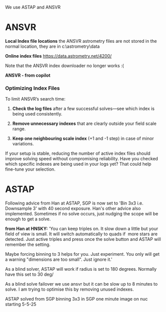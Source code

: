 We use ASTAP and ANSVR

# ANSVR

**Local Index file locations**
the ANSVR astrometry files are not stored in the normal location, they are in c:\astrometry\data

**Online index files**
https://data.astrometry.net/4200/

Note that the ANSVR index downloader no longer works :(

**ANSVR - from copilot**
### **Optimizing Index Files**

To limit ANSVR’s search time:

1. **Check the log files** after a few successful solves—see which index is being used consistently.
    
2. **Remove unnecessary indexes** that are clearly outside your field scale range.
    
3. **Keep one neighbouring scale index** (+1 and -1 step) in case of minor variations.
    
If your setup is stable, reducing the number of active index files should improve solving speed without compromising reliability. Have you checked which specific indexes are being used in your logs yet? That could help fine-tune your selection.

# ASTAP

Following advice from Han at ASTAP, SGP is now set to 'Bin 3x3 i.e. Downsample 3' with 40 second exposure. Han's other advice also implemented. Sometimes if no solve occurs, just nudging the scope will be enough to get a solve.

**from Han at HNSKY:**
'You can keep triples on. It slow down a little but your field of view is small. It will switch automatically to quads if  more stars are detected. Just active triples and press once the solve button and ASTAP will remember the setting.

Maybe forcing binning to 3 helps for you. Just experiment. You only will get a warning "dimensions are too small". Just ignore it.'

As a blind solver, ASTAP will work if radius is set to 180 degrees. Normally have this set to 30 deg/

As a blind solve failover we use ansvr but it can be slow up to 8 minutes to solve. I am trying to optimise this by removing unused indexes.

ASTAP solved from SGP binning 3x3 in SGP one minute image on nuc starting 5-5-25 




